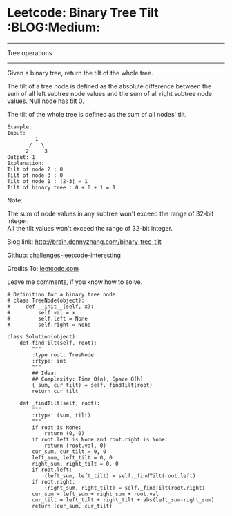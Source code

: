 # Leetcode: Binary Tree Tilt     :BLOG:Medium:


---

Tree operations  

---

Given a binary tree, return the tilt of the whole tree.  

The tilt of a tree node is defined as the absolute difference between the sum of all left subtree node values and the sum of all right subtree node values. Null node has tilt 0.  

The tilt of the whole tree is defined as the sum of all nodes' tilt.  

    Example:
    Input: 
             1
           /   \
          2     3
    Output: 1
    Explanation: 
    Tilt of node 2 : 0
    Tilt of node 3 : 0
    Tilt of node 1 : |2-3| = 1
    Tilt of binary tree : 0 + 0 + 1 = 1

Note:  

The sum of node values in any subtree won't exceed the range of 32-bit integer.  
All the tilt values won't exceed the range of 32-bit integer.  

Blog link: <http://brain.dennyzhang.com/binary-tree-tilt>  

Github: [challenges-leetcode-interesting](https://github.com/DennyZhang/challenges-leetcode-interesting/tree/master/binary-tree-tilt)  

Credits To: [leetcode.com](https://leetcode.com/problems/binary-tree-tilt/description)  

Leave me comments, if you know how to solve.  

    # Definition for a binary tree node.
    # class TreeNode(object):
    #     def __init__(self, x):
    #         self.val = x
    #         self.left = None
    #         self.right = None
    
    class Solution(object):
        def findTilt(self, root):
            """
            :type root: TreeNode
            :rtype: int
            """
            ## Idea: 
            ## Complexity: Time O(n), Space O(h)
            (_sum, cur_tilt) = self._findTilt(root)
            return cur_tilt
    
        def _findTilt(self, root):
            """
            :rtype: (sum, tilt)
            """
            if root is None:
                return (0, 0)
            if root.left is None and root.right is None:
                return (root.val, 0)
            cur_sum, cur_tilt = 0, 0
            left_sum, left_tilt = 0, 0
            right_sum, right_tilt = 0, 0
            if root.left:
                (left_sum, left_tilt) = self._findTilt(root.left)
            if root.right:
                (right_sum, right_tilt) = self._findTilt(root.right)
            cur_sum = left_sum + right_sum + root.val
            cur_tilt = left_tilt + right_tilt + abs(left_sum-right_sum)
            return (cur_sum, cur_tilt)